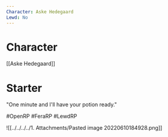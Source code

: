 ```yaml
---
Character: Aske Hedegaard
Lewd: No
---
```

# Character
[[Aske Hedegaard]]

# Starter
"One minute and I'll have your potion ready."

#OpenRP #FeraRP #LewdRP

![[../../../../1. Attachments/Pasted image 20220610184928.png]]